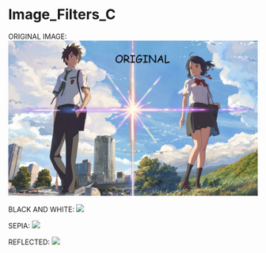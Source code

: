 # Image_Filters_C

ORIGINAL IMAGE:
![](yourname_original.jpg)


BLACK AND WHITE:
![](yourname_black_and_white.jpg)


SEPIA:
![](yourname_sepia.jpg)


REFLECTED:
![](yourname_reflected.jpg)
